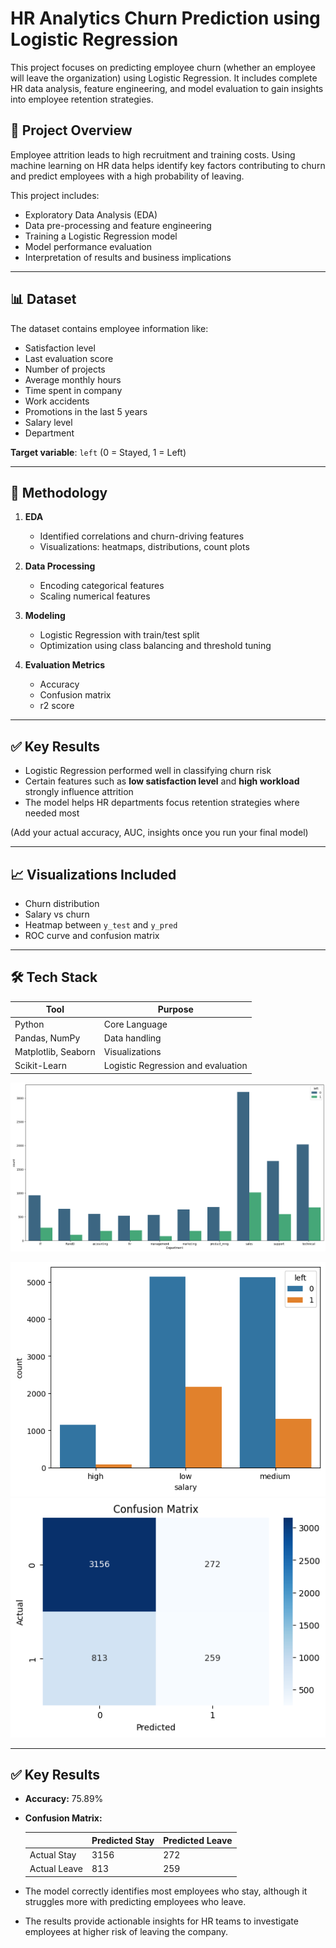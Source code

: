# HR Analytics Churn Prediction using Logistic Regression

This project focuses on predicting employee churn (whether an employee will leave the organization) using Logistic Regression. It includes complete HR data analysis, feature engineering, and model evaluation to gain insights into employee retention strategies.

## 📌 Project Overview

Employee attrition leads to high recruitment and training costs. Using machine learning on HR data helps identify key factors contributing to churn and predict employees with a high probability of leaving.

This project includes:

- Exploratory Data Analysis (EDA)
- Data pre-processing and feature engineering
- Training a Logistic Regression model
- Model performance evaluation
- Interpretation of results and business implications

---

## 📊 Dataset

The dataset contains employee information like:

- Satisfaction level  
- Last evaluation score  
- Number of projects  
- Average monthly hours  
- Time spent in company  
- Work accidents  
- Promotions in the last 5 years  
- Salary level  
- Department  

**Target variable**: `left` (0 = Stayed, 1 = Left)

---

## 🧪 Methodology

1. **EDA**
   - Identified correlations and churn-driving features
   - Visualizations: heatmaps, distributions, count plots

2. **Data Processing**
   - Encoding categorical features
   - Scaling numerical features

3. **Modeling**
   - Logistic Regression with train/test split
   - Optimization using class balancing and threshold tuning

4. **Evaluation Metrics**
   - Accuracy
   - Confusion matrix
   - r2 score

---

## ✅ Key Results

- Logistic Regression performed well in classifying churn risk
- Certain features such as **low satisfaction level** and **high workload** strongly influence attrition
- The model helps HR departments focus retention strategies where needed most

(Add your actual accuracy, AUC, insights once you run your final model)

---

## 📈 Visualizations Included

- Churn distribution
- Salary vs churn
- Heatmap between `y_test` and `y_pred`
- ROC curve and confusion matrix




---

## 🛠️ Tech Stack

| Tool | Purpose |
|------|---------|
| Python | Core Language |
| Pandas, NumPy | Data handling |
| Matplotlib, Seaborn | Visualizations |
| Scikit-Learn | Logistic Regression and evaluation |

![Deft who left](https://github.com/Adarsh1o1/HR-Analytics-Using-Logistic-Regression/blob/e804bc35157ecd9909649849e8c50bcb2e858e34/images/dept_left.png)

![Salaires who left](https://github.com/Adarsh1o1/HR-Analytics-Using-Logistic-Regression/blob/e804bc35157ecd9909649849e8c50bcb2e858e34/images/salary_left.png) 
![heatmap](https://github.com/Adarsh1o1/HR-Analytics-Using-Logistic-Regression/blob/e804bc35157ecd9909649849e8c50bcb2e858e34/images/heatmap.png)

---

## ✅ Key Results

- **Accuracy:** 75.89%
- **Confusion Matrix:**

  |                | Predicted Stay | Predicted Leave |
  |----------------|----------------|----------------|
  | Actual Stay    | 3156           | 272            |
  | Actual Leave   | 813            | 259            |

- The model correctly identifies most employees who stay, although it struggles more with predicting employees who leave.
- The results provide actionable insights for HR teams to investigate employees at higher risk of leaving the company.

